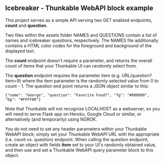 ## Icebreaker - Thunkable WebAPI block example 

This project serves as a simple API serving two GET enabled endpoints, **count** and **question**.

Two files within the assets folder NAMES and QUESTIONS contain a list of names and icebreaker questions, respectively.  The NAMES file additionally contains a HTML color codes for the foreground and background of the displayed text.

The **count** endpoint doesn't require a parameter, and returns the overall count of items that your Thunkable UI can randomly select from.

The **question** endpoint requires the parameter item (e.g. URL/question?item=9) where the item parameter is the randomly selected value from 0 to count - 1.  The question end point returns a JSON object similar to this:

`{"name": "George", "question": "Favorite Food?", "fg": "#000000", "bg": "#FFFF00"}`

Note that Thunkable will not recognize LOCALHOST as a webserver, so you will need to serve Flask app on Heroku, Google Cloud or similar, or alternatively (and temporarily) using NGROK.

You do not need to set any header parameters within your Thunkable WebAPI block; simply set your Thunkable WebAPI URL with the appropriate (i.e. count vs. question) endpoint.  When calling the question endpoint, create an object with fields **item** set to your UI's randomly obtained value, and then use and set a Thunkable WebAPI query parameter block to this object.
